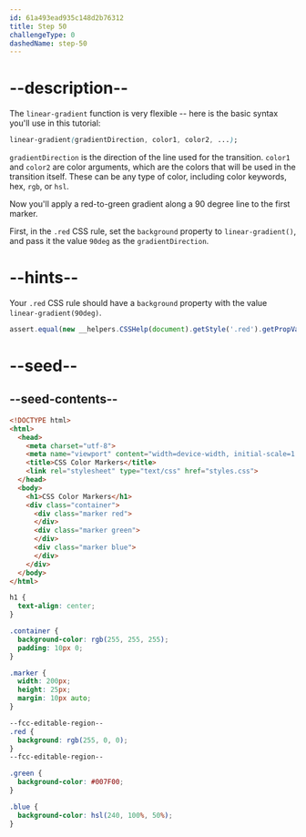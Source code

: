 ```yaml
---
id: 61a493ead935c148d2b76312
title: Step 50
challengeType: 0
dashedName: step-50
---
```


# --description--

The `linear-gradient` function is very flexible -- here is the basic syntax you'll use in this tutorial:

```css
linear-gradient(gradientDirection, color1, color2, ...);
```

`gradientDirection` is the direction of the line used for the transition. `color1` and `color2` are color arguments, which are the colors that will be used in the transition itself. These can be any type of color, including color keywords, hex, `rgb`, or `hsl`.

Now you'll apply a red-to-green gradient along a 90 degree line to the first marker.

First, in the `.red` CSS rule, set the `background` property to `linear-gradient()`, and pass it the value `90deg` as the `gradientDirection`.

# --hints--

Your `.red` CSS rule should have a `background` property with the value `linear-gradient(90deg)`.

```js
assert.equal(new __helpers.CSSHelp(document).getStyle('.red').getPropVal('background', true), 'linear-gradient(90deg)');
```

# --seed--

## --seed-contents--

```html
<!DOCTYPE html>
<html>
  <head>
    <meta charset="utf-8">
    <meta name="viewport" content="width=device-width, initial-scale=1.0">
    <title>CSS Color Markers</title>
    <link rel="stylesheet" type="text/css" href="styles.css">
  </head>
  <body>
    <h1>CSS Color Markers</h1>
    <div class="container">
      <div class="marker red">
      </div>
      <div class="marker green">
      </div>
      <div class="marker blue">
      </div>
    </div>
  </body>
</html>
```

```css
h1 {
  text-align: center;
}

.container {
  background-color: rgb(255, 255, 255);
  padding: 10px 0;
}

.marker {
  width: 200px;
  height: 25px;
  margin: 10px auto;
}

--fcc-editable-region--
.red {
  background: rgb(255, 0, 0);
}
--fcc-editable-region--

.green {
  background-color: #007F00;
}

.blue {
  background-color: hsl(240, 100%, 50%);
}

```
